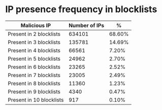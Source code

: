# IP presence frequency in blocklists
| Malicious IP | Number of IPs | % |
|----|----|----|
| Present in 2 blocklists | 634101 | 68.60% |
| Present in 3 blocklists | 135781 | 14.69% |
| Present in 4 blocklists | 66561 | 7.20% |
| Present in 5 blocklists | 24962 | 2.70% |
| Present in 6 blocklists | 23265 | 2.52% |
| Present in 7 blocklists | 23005 | 2.49% |
| Present in 8 blocklists | 11360 | 1.23% |
| Present in 9 blocklists | 4340 | 0.47% |
| Present in 10 blocklists | 917 | 0.10% |
